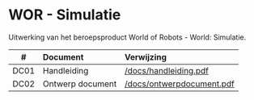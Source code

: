 # WOR - Simulatie

Uitwerking van het beroepsproduct World of Robots - World: Simulatie.

|  #   | Document         | Verwijzing                                                                                                                                       |
|:----:|:-----------------|:-------------------------------------------------------------------------------------------------------------------------------------------------|
| DC01 | Handleiding      | [/docs/handleiding.pdf](https://github.com/LukevLuijn/wor-simulation/blob/0175e69072237d5be2727b1dfe9ae1a5a49a722b/docs/handleiding.pdf)         |
| DC02 | Ontwerp document | [/docs/ontwerpdocument.pdf](https://github.com/LukevLuijn/wor-simulation/blob/0175e69072237d5be2727b1dfe9ae1a5a49a722b/docs/ontwerpdocument.pdf) |